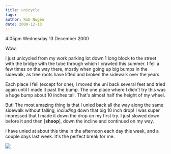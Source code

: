 ```yaml
---
title: unicycle
tags: 
author: Rob Nugen
date: 2000-12-13
---
```


<p class=date>4:05pm Wednesday 13 December 2000</p>

<p>Wow.</p>

<p>I just unicycled from my work parking lot down 1
long block to the street with the bridge with the tube
through which I crawled this summer.  I fell a few
times on the way there, mostly when going up big bumps
in the sidewalk, as tree roots have lifted and broken
the sidewalk over the years.</p>

<p>Each place I fell (except for one), I moved the uni
back several feet and tried again until I made it past
the bump.  The one place where I didn't try this was a
huge bump about 10 inches tall.  That's almost half
the height of my wheel.</p>

<p>But!  The most amazing thing is that I unied back
all the way along the same sidewalk without falling,
<em>including</em> down that big 10 inch drop!  I was
super impressed that I made it down the drop on my
first try.  I just slowed down before it and then
[<b>shoop</b>], down the incline and continued on my
way.</p>

<p>I have unied at about this time in the afternoon
each day this week, and a couple days last week.  It's
the perfect break for me.</p>

<p><img src="/images/rob/wL-ROB.gif"/></p>
